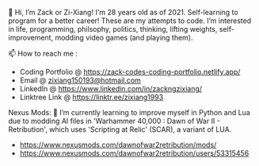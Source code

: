 👋 Hi, I’m Zack or Zi-Xiang! I'm 28 years old as of 2021. Self-learning to program for a better career! These are my attempts to code.
I’m interested in life, programming, philsophy, politics, thinking, lifting weights, self-improvement, modding video games (and playing them).

📫 How to reach me : 
* Coding Portfolio    @ https://zack-codes-coding-portfolio.netlify.app/
* Email               @ zixiang150193@hotmail.com
* LinkedIn            @ https://www.linkedin.com/in/zackngzixiang/
* Linktree Link       @ https://linktr.ee/zixiang1993

Nexus Mods:
💞️ I’m currently learning to improve myself in Python and Lua due to modding AI files in 'Warhammer 40,000 : Dawn of War II - Retribution', which uses 'Scripting at Relic' (SCAR), a variant of LUA. 
* https://www.nexusmods.com/dawnofwar2retribution/mods/
* https://www.nexusmods.com/dawnofwar2retribution/users/53315456

<!---
zixiang1993/zixiang1993 is a ✨ special ✨ repository because its `README.md` (this file) appears on your GitHub profile.
You can click the Preview link to take a look at your changes.
--->



